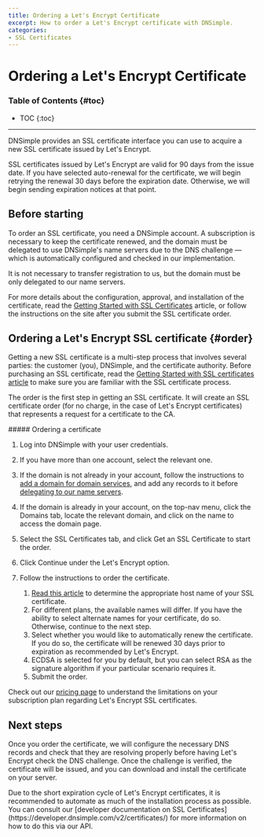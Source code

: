 ```yaml
---
title: Ordering a Let's Encrypt Certificate
excerpt: How to order a Let's Encrypt certificate with DNSimple.
categories:
- SSL Certificates
---
```


# Ordering a Let's Encrypt Certificate

### Table of Contents {#toc}

* TOC
{:toc}

---

DNSimple provides an SSL certificate interface you can use to acquire a new SSL certificate issued by Let's Encrypt.

SSL certificates issued by Let's Encrypt are valid for 90 days from the issue date. If you have selected auto-renewal for the certificate, we will begin retrying the renewal 30 days before the expiration date. Otherwise, we will begin sending expiration notices at that point.


## Before starting

To order an SSL certificate, you need a DNSimple account. A subscription is necessary to keep the certificate renewed, and the domain must be delegated to use DNSimple's name servers due to the DNS challenge — which is automatically configured and checked in our implementation.

<note>
It is not necessary to transfer registration to us, but the domain must be only delegated to our name servers.
</note>

For more details about the configuration, approval, and installation of the certificate, read the [Getting Started with SSL Certificates](/articles/getting-started-ssl-certificates) article, or follow the instructions on the site after you submit the SSL certificate order.


## Ordering a Let's Encrypt SSL certificate {#order}

Getting a new SSL certificate is a multi-step process that involves several parties: the customer (you), DNSimple, and the certificate authority. Before purchasing an SSL certificate, read the [Getting Started with SSL certificates article](/articles/getting-started-ssl-certificates) to make sure you are familiar with the SSL certificate process.

The order is the first step in getting an SSL certificate. It will create an SSL certificate order (for no charge, in the case of Let's Encrypt certificates) that represents a request for a certificate to the CA.

<div class="section-steps" markdown="1">
##### Ordering a certificate

1.  Log into DNSimple with your user credentials.
1.  If you have more than one account, select the relevant one.
1.  If the domain is not already in your account, follow the instructions to [add a domain for domain services](/articles/adding-domain), and add any records to it before [delegating to our name servers](/articles/delegating-dnsimple-hosted).
1.  If the domain is already in your account, on the top-nav menu, click the <label>Domains</label> tab, locate the relevant domain, and click on the name to access the domain page.
1.  Select the SSL Certificates tab, and click <label>Get an SSL Certificate</label> to start the order.
1.  Click <label>Continue</label> under the Let's Encrypt option.
1.  Follow the instructions to order the certificate.

    1.  [Read this article](/articles/ssl-certificate-names) to determine the appropriate host name of your SSL certificate.
    1.  For different plans, the available names will differ. If you have the ability to select alternate names for your certificate, do so. Otherwise, continue to the next step.
    1.  Select whether you would like to automatically renew the certificate. If you do so, the certificate will be renewed 30 days prior to expiration as recommended by Let's Encrypt.
    1.  ECDSA is selected for you by default, but you can select RSA as the signature algorithm if your particular scenario requires it.
    1.  Submit the order.
</div>

Check out our [pricing page](https://dnsimple.com/pricing) to understand the limitations on your subscription plan regarding Let's Encrypt SSL certificates.

## Next steps

Once you order the certificate, we will configure the necessary DNS records and check that they are resolving properly before having Let's Encrypt check the DNS challenge. Once the challenge is verified, the certificate will be issued, and you can download and install the certificate on your server.

<tip>
Due to the short expiration cycle of Let's Encrypt certificates, it is recommended to automate as much of the installation process as possible. You can consult our [developer documentation on SSL Certificates](https://developer.dnsimple.com/v2/certificates/) for more information on how to do this via our API.
</tip>
